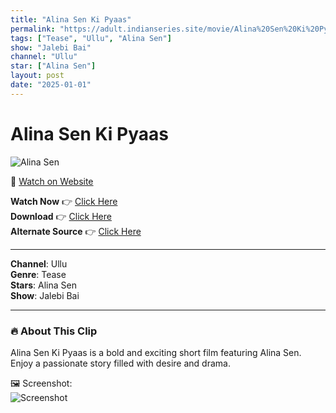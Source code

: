 ```yaml
---
title: "Alina Sen Ki Pyaas"
permalink: "https://adult.indianseries.site/movie/Alina%20Sen%20Ki%20Pyaas"
tags: ["Tease", "Ullu", "Alina Sen"]
show: "Jalebi Bai"
channel: "Ullu"
star: ["Alina Sen"]
layout: post
date: "2025-01-01"
---
```


# Alina Sen Ki Pyaas

![Alina Sen](https://shorts.desisins.com/wp-content/uploads/2024/06/Jalebi-Bai-DesiSins.com_.jpg)

🔗 [Watch on Website](https://adult.indianseries.site/movie/Alina%20Sen%20Ki%20Pyaas)

**Watch Now** 👉 [Click Here](https://adult.indianseries.site/movie/Alina%20Sen%20Ki%20Pyaas)  
**Download** 👉 [Click Here](https://adult.indianseries.site/movie/Alina%20Sen%20Ki%20Pyaas)  
**Alternate Source** 👉 [Click Here](https://adult.indianseries.site/movie/Alina%20Sen%20Ki%20Pyaas)

---

**Channel**: Ullu  
**Genre**: Tease  
**Stars**: Alina Sen  
**Show**: Jalebi Bai

---

### 🔥 About This Clip

Alina Sen Ki Pyaas is a bold and exciting short film featuring Alina Sen. Enjoy a passionate story filled with desire and drama.
 
🖼️ Screenshot:  
![Screenshot](https://shorts.desisins.com/wp-content/uploads/2024/06/Jalebi-Bai-DesiSins.com_.jpg)

